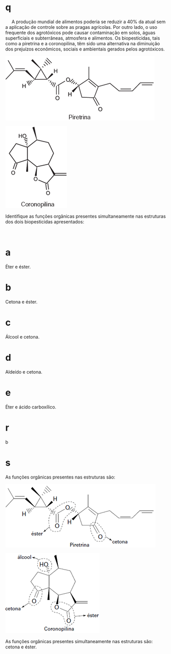 # q
     A produção mundial de alimentos poderia se reduzir a 40% da atual sem a aplicação de controle sobre as pragas agrícolas. Por outro lado, o uso frequente dos agrotóxicos pode causar contaminação em solos, águas superficiais e subterrâneas, atmosfera e alimentos. Os biopesticidas, tais como a piretrina e a coronopilina, têm sido uma alternativa na diminuição dos prejuízos econômicos, sociais e ambientais gerados pelos agrotóxicos.

![](4a0b7064-cf4c-c896-0a42-7efd95ce2932.png)

![](05d18180-2f68-c9cb-d6d2-5fb52158906c.png)

Identifique as funções orgânicas presentes simultaneamente nas estruturas dos dois biopesticidas apresentados:

 

# a
Éter e éster.

# b
Cetona e éster.

# c
Álcool e cetona.

# d
Aldeído e cetona.

# e
Éter e ácido carboxílico.

# r
b

# s
As funções orgânicas presentes nas estruturas são:

![](79b03d85-71db-a886-6080-6850c07de6f3.png)

![](a8c90e15-41a7-97bb-0dbf-7e41081e68b5.png)

As funções orgânicas presentes simultaneamente nas estruturas são: cetona e éster.
